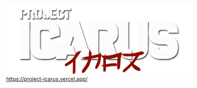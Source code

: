 <img src="imagens/Project-Icarus-LogoV2.png" width="500" alt=""> </img> 
<br> 
https://project-icarus.vercel.app/

